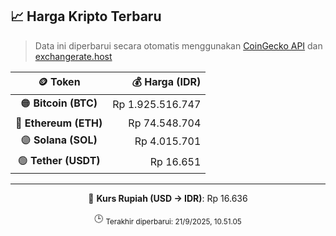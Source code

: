 

<!-- HARGA_KRIPTO -->
## 📈 Harga Kripto Terbaru

> Data ini diperbarui secara otomatis menggunakan [CoinGecko API](https://www.coingecko.com/) dan [exchangerate.host](https://exchangerate.host/)

<div align="center">

| 🪙 Token | 💰 Harga (IDR) |
|:------:|---------------:|
| 🟠 **Bitcoin (BTC)**   | Rp 1.925.516.747 |
| 🔵 **Ethereum (ETH)**  | Rp 74.548.704 |
| 🟣 **Solana (SOL)**    | Rp 4.015.701 |
| 🟢 **Tether (USDT)**   | Rp 16.651 |

---

💱 **Kurs Rupiah (USD → IDR)**: Rp 16.636

🕒 <sub>Terakhir diperbarui: 21/9/2025, 10.51.05</sub>

</div>
<!-- /HARGA_KRIPTO -->